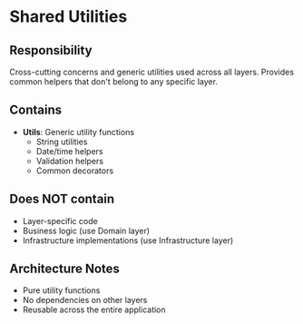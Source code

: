 # Shared Utilities

## Responsibility
Cross-cutting concerns and generic utilities used across all layers. Provides common helpers that don't belong to any specific layer.

## Contains
- **Utils**: Generic utility functions
  - String utilities
  - Date/time helpers
  - Validation helpers
  - Common decorators

## Does NOT contain
- Layer-specific code
- Business logic (use Domain layer)
- Infrastructure implementations (use Infrastructure layer)

## Architecture Notes
- Pure utility functions
- No dependencies on other layers
- Reusable across the entire application
